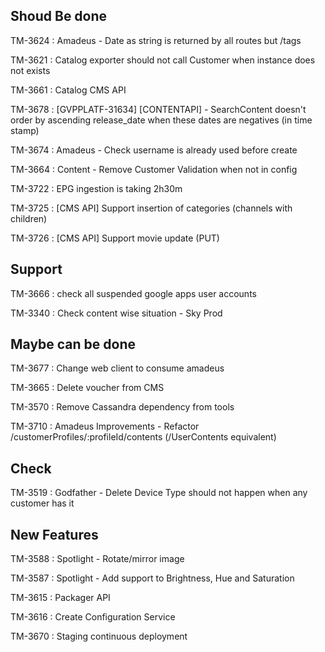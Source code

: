## Shoud Be done 

TM-3624 : Amadeus - Date as string is returned by all routes but /tags

TM-3621 : Catalog exporter should not call Customer when instance does not exists

TM-3661 : Catalog CMS API

TM-3678 : [GVPPLATF-31634] [CONTENTAPI] - SearchContent doesn't order by ascending release_date when these dates are negatives (in time stamp)

TM-3674 : Amadeus - Check username is already used before create

TM-3664 : Content - Remove Customer Validation when not in config

TM-3722 : EPG ingestion is taking 2h30m

TM-3725 : [CMS API] Support insertion of categories (channels with children)

TM-3726 : [CMS API] Support movie update (PUT)

##  Support

TM-3666 : check all suspended google apps user accounts

TM-3340 : Check content wise situation - Sky Prod
	
## Maybe can be done

TM-3677 : Change web client to consume amadeus

TM-3665 : Delete voucher from CMS

TM-3570 : Remove Cassandra dependency from tools

TM-3710 : Amadeus Improvements - Refactor /customerProfiles/:profileId/contents (/UserContents equivalent)

## Check

TM-3519 : Godfather - Delete Device Type should not happen when any customer has it

## New Features

TM-3588 : Spotlight - Rotate/mirror image

TM-3587 : Spotlight - Add support to Brightness, Hue and Saturation

TM-3615 : Packager API

TM-3616 : Create Configuration Service
 
TM-3670 : Staging continuous deployment


